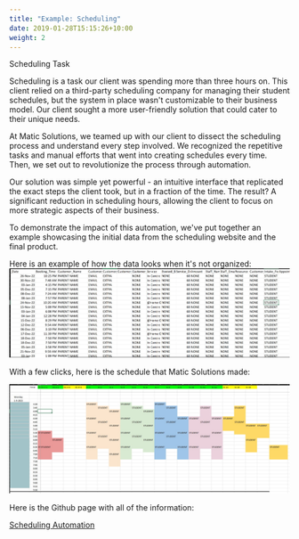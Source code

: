 ```yaml
---
title: "Example: Scheduling"
date: 2019-01-28T15:15:26+10:00
weight: 2
---
```


Scheduling Task

Scheduling is a task our client was spending more than three hours on. This client relied on a third-party scheduling company for managing their student schedules, but the system in place wasn't customizable to their business model. Our client sought a more user-friendly solution that could cater to their unique needs.

At Matic Solutions, we teamed up with our client to dissect the scheduling process and understand every step involved. We recognized the repetitive tasks and manual efforts that went into creating schedules every time. Then, we set out to revolutionize the process through automation.

Our solution was simple yet powerful - an intuitive interface that replicated the exact steps the client took, but in a fraction of the time. The result? A significant reduction in scheduling hours, allowing the client to focus on more strategic aspects of their business.

To demonstrate the impact of this automation, we've put together an example showcasing the initial data from the scheduling website and the final product.

Here is an example of how the data looks when it's not organized:
![Accounting Services](/images/before.jpg)

With a few clicks, here is the schedule that Matic Solutions made:

![Accounting Services](/images/after.jpg)

Here is the Github page with all of the information:

[Scheduling Automation](https://github.com/maticsolutions/Scheduling-from-Appointy)


